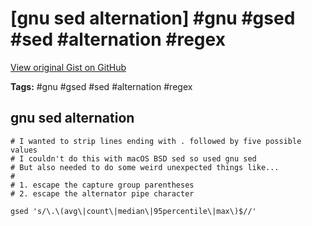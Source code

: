 # [gnu sed alternation] #gnu #gsed #sed #alternation #regex

[View original Gist on GitHub](https://gist.github.com/Integralist/4db9ec39ff22ec823ce51eef9dcd2460)

**Tags:** #gnu #gsed #sed #alternation #regex

## gnu sed alternation

```text
# I wanted to strip lines ending with . followed by five possible values
# I couldn't do this with macOS BSD sed so used gnu sed
# But also needed to do some weird unexpected things like...
#
# 1. escape the capture group parentheses
# 2. escape the alternator pipe character

gsed 's/\.\(avg\|count\|median\|95percentile\|max\)$//'
```


